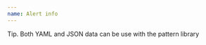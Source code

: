 ```yaml
---
name: Alert info
---
```

<div class="ui-alert ui-alert--info">
    <div class="alert__title">Tip. Both YAML and JSON data can be use with the pattern library</div>
    <a href="#" class="alert_close"></a>
</div>